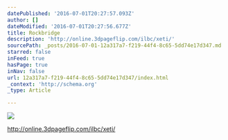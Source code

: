 ```yaml
---
datePublished: '2016-07-01T20:27:57.093Z'
author: []
dateModified: '2016-07-01T20:27:56.677Z'
title: Rockbridge
description: 'http://online.3dpageflip.com/ilbc/xeti/'
sourcePath: _posts/2016-07-01-12a317a7-f219-44f4-8c65-5dd74e17d347.md
starred: false
inFeed: true
hasPage: true
inNav: false
url: 12a317a7-f219-44f4-8c65-5dd74e17d347/index.html
_context: 'http://schema.org'
_type: Article

---
```

![](https://the-grid-user-content.s3-us-west-2.amazonaws.com/2d2d0e63-9bc2-4d70-8360-0881885fc6fa.jpg)

http://online.3dpageflip.com/ilbc/xeti/